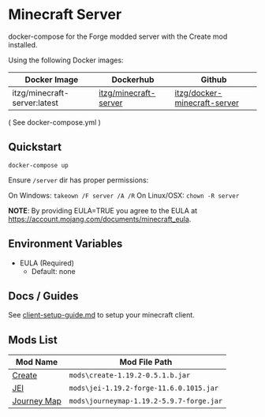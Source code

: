 # Minecraft Server 

docker-compose for the Forge modded server with the Create mod installed.

Using the following Docker images: 

| Docker Image                   | Dockerhub                                                               | Github                                                                          |
|--------------------------------|-------------------------------------------------------------------------|---------------------------------------------------------------------------------|
| itzg/minecraft-server:latest   | [itzg/minecraft-server](https://hub.docker.com/r/itzg/minecraft-server) | [itzg/docker-minecraft-server](https://github.com/itzg/docker-minecraft-server) |

( See docker-compose.yml )

## Quickstart

```
docker-compose up
```

Ensure `/server` dir has proper permissions:

On Windows: `takeown /F server /A /R` 
On Linux/OSX: `chown -R server`

**NOTE**: By providing EULA=TRUE you agree to the EULA at https://account.mojang.com/documents/minecraft_eula.

## Environment Variables
- EULA (Required)
  - Default: none

## Docs / Guides

See [client-setup-guide.md](docs/client-setup-guide.md) to setup your minecraft client.

## Mods List

| Mod Name                                                                   | Mod File Path                            |
|----------------------------------------------------------------------------|------------------------------------------|
| [Create](https://www.curseforge.com/minecraft/mc-mods/create)              | `mods\create-1.19.2-0.5.1.b.jar`         |
| [JEI](https://www.curseforge.com/minecraft/mc-mods/jei)                    | `mods\jei-1.19.2-forge-11.6.0.1015.jar`  |
| [Journey Map](https://www.curseforge.com/minecraft/mc-mods/journeymap)     | `mods\journeymap-1.19.2-5.9.7-forge.jar` |
